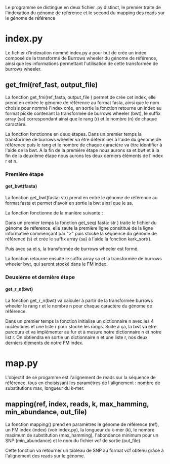 Le programme se distingue en deux fichier .py distinct, le premier traite de l'indexation du génome de référence et le second du mapping des reads sur le génome de référence


<h1>index.py</h1>

Le fichier d'indexation nommé index.py a pour but de crée un index composé de la transformé de Burrows wheeler du génome de référence, ainsi que les informations permettant l'utilisation de cette transformée de burrows wheeler.

<h2>get_fmi(ref_fast, output_file) </h2>

La fonction get_fmi(ref_fasta, output_file ) permet de crée cet index, elle prend en entrée le génome de référence au format fasta, ainsi que le nom choisis pour nommé l'index crée, en sortie la fonction retourne un index au format pickle contenant la transformée de burrows wheeler (bwt), le suffix array (sa) correspondant ainsi que le rang (r) et le nombre (n) de chaque caractère.

La fonction fonctionne en deux étapes. Dans un premier temps la transformée de burrows wheeler va être déterminer à l'aide du génome de référence puis le rang et le nombre de chaque caractère va être identifier à l'aide de la bwt.
A la fin de la première étape nous aurons sa et bwt et à la fin de la deuxième étape nous aurons les deux derniers éléments de l'index r et n.

<h3> Première étape </h3>
<h4> get_bwt(fasta) </h4>
La fonction get_bwt(fasta: str) prend en entré le génome de référence au format fasta et permet d'avoir en sortie la bwt ainsi que le sa.

La fonction fonctionne de la manière suivante : 

Dans un premier temps la fonction get_seq( fasta: str ) traite le fichier du génome de réference, elle saute la première ligne consititué de la ligne informative 
commençant par ">" puis stocke la séquence du génome de référence (s) et crée le suffix array (sa) à l'aide la fonction kark_sort().

Puis avec sa et s, la transformée de burrows wheeler est formé.

La fonction retourne ensuite le suffix array sa et la transformée de burrows wheeler bwt, qui seront stocké dans le FM index.

<h3> Deuxième et dernière étape</h3>
<h4> get_r_n(bwt) </h4>
  
La fonction get_r_n(bwt) va calculer à partir de la transformée burrows wheeler le rang r et le nombre n pour chaque caractère du génome de référence.

Dans un premier temps la fonction initialise un dictionnaire n avec les 4 nucléotides et une liste r pour stocké les rangs.
Suite à ça, la bwt va être parcouru et va implémenter au fur et à mesure notre dictionnaire n et notre list r. On obtiendra en sortie un dictionnaire n et une liste r, nos deux derniers éléments de notre FM index.

<h1> map.py </h1> 

L'objectif de se progamme est l'alignement de reads sur la séquence de référence, tous en choisissant les paramètres de l'alignement : nombre de substitutions max, longueur du k-mer.

<h2> mapping(ref, index, reads, k, max_hamming, min_abundance, out_file) </h2>

La fonction mapping() prend en paramètres le génome de référence (ref), un FM index (index) (voir index.py), la longueur du k-mer (k), le nombre maximum de substitution (max_hamming), l'abondance minimum pour un SNP (min_abundance) et le nom du fichier vcf de sortie (out_file).

Cette fonction va retourner un tableau de SNP au format vcf obtenu grâce à l'alignement des reads sur le génome.




  





